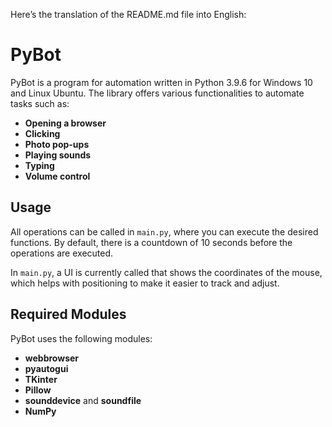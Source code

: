 Here’s the translation of the README.md file into English:

# PyBot

PyBot is a program for automation written in Python 3.9.6 for Windows 10 and Linux Ubuntu. The library offers various functionalities to automate tasks such as:

- **Opening a browser**
- **Clicking**
- **Photo pop-ups**
- **Playing sounds**
- **Typing**
- **Volume control**

## Usage

All operations can be called in `main.py`, where you can execute the desired functions. By default, there is a countdown of 10 seconds before the operations are executed.

In `main.py`, a UI is currently called that shows the coordinates of the mouse, which helps with positioning to make it easier to track and adjust.

## Required Modules

PyBot uses the following modules:

- **webbrowser**
- **pyautogui**
- **TKinter**
- **Pillow**
- **sounddevice** and **soundfile**
- **NumPy**
